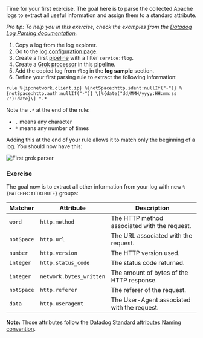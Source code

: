Time for your first exercise. The goal here is to parse the collected Apache logs to extract all useful information and assign them to a standard attribute.

_Pro tip: To help you in this exercise, check the examples from the [Datadog Log Parsing documentation](https://docs.datadoghq.com/logs/processing/parsing/)._

1. Copy a log from the log explorer.
2. Go to the [log configuration page](https://app.datadoghq.com/logs/pipelines).
3. Create a first [pipeline](https://docs.datadoghq.com/logs/processing/pipelines/) with a filter `service:flog`.
4. Create a [Grok processor](https://docs.datadoghq.com/logs/processing/processors/?tab=ui#grok-parser) in this pipeline.
5. Add the copied log from `flog` in the **log sample** section.
6. Define your first parsing rule to extract the following information:

```text
rule %{ip:network.client.ip} %{notSpace:http.ident:nullIf("-")} %{notSpace:http.auth:nullIf("-")} \[%{date("dd/MMM/yyyy:HH:mm:ss Z"):date}\] ".*
```

Note the `.*` at the end of the rule:

- `.` means any character
- `*` means any number of times

Adding this at the end of your rule allows it to match only the beginning of a log. You should now have this:

![First grok parser](https://raw.githubusercontent.com/l0k0ms/workshops/mainsing-logs-to-improve-developer-productivity/images/first_grok_parser.png)

### Exercise

The goal now is to extract all other information from your log with new `%{MATCHER:ATTRIBUTE}` groups:

| Matcher    | Attribute               | Description                                  |
| ---------- | ----------------------- | -------------------------------------------- |
| `word`     | `http.method`           | The HTTP method associated with the request. |
| `notSpace` | `http.url`              | The URL associated with the request.         |
| `number`   | `http.version`          | The HTTP version used.                       |
| `integer`  | `http.status_code`      | The status code returned.                    |
| `integer`  | `network.bytes_written` | The amount of bytes of the HTTP response.    |
| `notSpace` | `http.referer`          | The referer of the request.                  |
| `data`     | `http.useragent`        | The User-Agent associated with the request.  |

**Note:** Those attributes follow the [Datadog Standard attributes Naming convention](https://docs.datadoghq.com/logs/processing/attributes_naming_convention/#default-standard-attribute-list).
